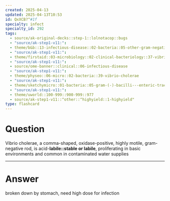 ```yaml
---
created: 2025-04-13
updated: 2025-04-13T10:53
id: QxXCB?^#1f
specialty: infect
specialty_id: 292
tags:
  - source/ak-original-decks::step-1::lolnotacop::bugs
  - "source/ak-step1-v11:": 
  - theme/b&b::13-infectious-disease::02-bacteria::05-other-gram-negatives
  - "source/ak-step1-v11:": 
  - theme/firstaid::03-microbiology::02-clinical-bacteriology::37-vibrio-cholerae
  - "source/ak-step1-v11:": 
  - source/ome-banner::clinical::06-infectious-disease
  - "source/ak-step1-v11:": 
  - theme/physeo::06-micro::02-bacteria::39-vibrio-cholerae
  - "source/ak-step1-v11:": 
  - theme/sketchymicro::01-bacteria::05-gram-(-)-bacilli---enteric-tract::10-vibrio-spp.
  - "source/ak-step1-v11:": 
  - theme/uworld::100-999::900-999::977
  - source/ak-step1-v11::^other::^highyield::1-highyield"
type: flashcard
---
```


# Question
Vibrio cholerae, a comma-shaped, oxidase-positive, highly motile, gram-negative rod, is acid-**labile::stable or labile**, proliferating in basic environments and common in contaminated water supplies

---

# Answer
broken down by stomach, need high dose for infection